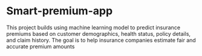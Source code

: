# Smart-premium-app
This project builds using machine learning model to predict insurance premiums based on customer demographics, health status, policy details, and claim history. The goal is to help insurance companies estimate fair and accurate premium amounts 

